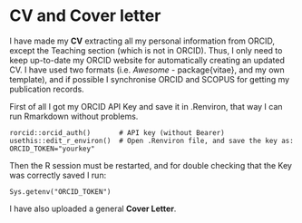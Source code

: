 # CV and Cover letter

I have made my **CV** extracting all my personal information from ORCID, except the Teaching section (which is not in ORCID). Thus, I only need to keep up-to-date my ORCID website for automatically creating an updated CV. I have used two formats (i.e. *Awesome* - package{vitae}, and my own template), and if possible I synchronise ORCID and SCOPUS for getting my publication records.    

First of all I got my ORCID API Key and save it in .Renviron, that way I can run Rmarkdown without problems. 

```
rorcid::orcid_auth()       # API key (without Bearer)
usethis::edit_r_environ()  # Open .Renviron file, and save the key as: ORCID_TOKEN="yourkey"
```

Then the R session must be restarted, and for double checking that the Key was correctly saved I run:

```
Sys.getenv("ORCID_TOKEN")
```

I have also uploaded a general **Cover Letter**. 
